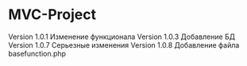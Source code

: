 # MVC-Project
Version 1.0.1
Изменение функционала
Version 1.0.3
Добавление БД
Version 1.0.7
Серьезные изменения
Version 1.0.8
Добавление файла basefunction.php